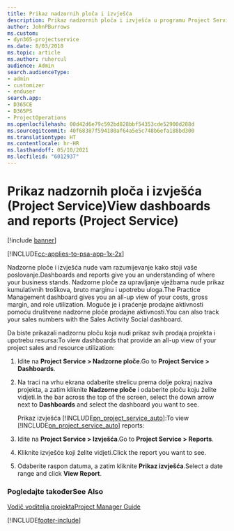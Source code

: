 ```yaml
---
title: Prikaz nadzornih ploča i izvješća
description: Prikaz nadzornih ploča i izvješća u programu Project Service
author: JohnPBurrows
ms.custom:
- dyn365-projectservice
ms.date: 8/03/2018
ms.topic: article
ms.author: ruhercul
audience: Admin
search.audienceType:
- admin
- customizer
- enduser
search.app:
- D365CE
- D365PS
- ProjectOperations
ms.openlocfilehash: 00d42d6e79c592bd828bbf54353cde52900d288d
ms.sourcegitcommit: 40f68387f594180af64a5e5c748b6efa188bd300
ms.translationtype: HT
ms.contentlocale: hr-HR
ms.lasthandoff: 05/10/2021
ms.locfileid: "6012937"
---
```

# <a name="view-dashboards-and-reports-project-service"></a><span data-ttu-id="e3aad-103">Prikaz nadzornih ploča i izvješća (Project Service)</span><span class="sxs-lookup"><span data-stu-id="e3aad-103">View dashboards and reports (Project Service)</span></span>

[!include [banner](../includes/psa-now-project-operations.md)]

[!INCLUDE[cc-applies-to-psa-app-1x-2x](../includes/cc-applies-to-psa-app-1x-2x.md)]

<span data-ttu-id="e3aad-104">Nadzorne ploče i izvješća nude vam razumijevanje kako stoji vaše poslovanje.</span><span class="sxs-lookup"><span data-stu-id="e3aad-104">Dashboards and reports give you an understanding of where your business stands.</span></span> <span data-ttu-id="e3aad-105">Nadzorne ploče za upravljanje vježbama nude prikaz kumulativnih troškova, bruto marginu i upotrebu uloga.</span><span class="sxs-lookup"><span data-stu-id="e3aad-105">The Practice Management dashboard gives you an all-up view of your costs, gross margin, and role utilization.</span></span> <span data-ttu-id="e3aad-106">Moguće je i praćenje prodajne aktivnosti pomoću društvene nadzorne ploče prodajne aktivnosti.</span><span class="sxs-lookup"><span data-stu-id="e3aad-106">You can also track your sales numbers with the Sales Activity Social dashboard.</span></span>  
  
 <span data-ttu-id="e3aad-107">Da biste prikazali nadzornu ploču koja nudi prikaz svih prodaja projekta i upotrebu resursa:</span><span class="sxs-lookup"><span data-stu-id="e3aad-107">To view dashboards that provide an all-up view of your project sales and resource utilization:</span></span>  
  
1. <span data-ttu-id="e3aad-108">Idite na **Project Service > Nadzorne ploče**.</span><span class="sxs-lookup"><span data-stu-id="e3aad-108">Go to **Project Service > Dashboards**.</span></span>  
  
2. <span data-ttu-id="e3aad-109">Na traci na vrhu ekrana odaberite strelicu prema dolje pokraj naziva projekta, a zatim kliknite **Nadzorne ploče** i odaberite ploču koju želite vidjeti.</span><span class="sxs-lookup"><span data-stu-id="e3aad-109">In the bar across the top of the screen, select the down arrow next to **Dashboards** and select the dashboard you want to see.</span></span>  
  
   <span data-ttu-id="e3aad-110">Prikaz izvješća [!INCLUDE[pn_project_service_auto](../includes/pn-project-service-auto.md)]:</span><span class="sxs-lookup"><span data-stu-id="e3aad-110">To view [!INCLUDE[pn_project_service_auto](../includes/pn-project-service-auto.md)] reports:</span></span>  
  
3. <span data-ttu-id="e3aad-111">Idite na **Project Service > Izvješća**.</span><span class="sxs-lookup"><span data-stu-id="e3aad-111">Go to **Project Service > Reports**.</span></span>  
  
4. <span data-ttu-id="e3aad-112">Kliknite izvješće koji želite vidjeti.</span><span class="sxs-lookup"><span data-stu-id="e3aad-112">Click the report you want to see.</span></span>  
  
5. <span data-ttu-id="e3aad-113">Odaberite raspon datuma, a zatim kliknite **Prikaz izvješća**.</span><span class="sxs-lookup"><span data-stu-id="e3aad-113">Select a date range and click **View Report**.</span></span>  
  
### <a name="see-also"></a><span data-ttu-id="e3aad-114">Pogledajte također</span><span class="sxs-lookup"><span data-stu-id="e3aad-114">See Also</span></span>  
 [<span data-ttu-id="e3aad-115">Vodič voditelja projekta</span><span class="sxs-lookup"><span data-stu-id="e3aad-115">Project Manager Guide</span></span>](../psa/project-manager-guide.md)


[!INCLUDE[footer-include](../includes/footer-banner.md)]